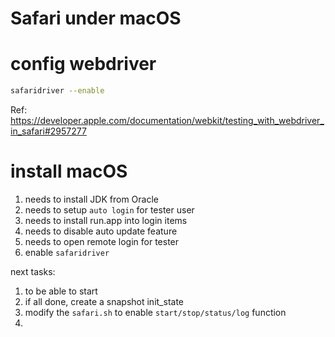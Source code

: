 Safari under macOS
===
# config webdriver 
```bash
safaridriver --enable
```
Ref: https://developer.apple.com/documentation/webkit/testing_with_webdriver_in_safari#2957277

# install macOS
1. needs to install JDK from Oracle
2. needs to setup `auto login` for tester user
3. needs to install run.app into login items
4. needs to disable auto update feature
5. needs to open remote login for tester
6. enable `safaridriver`


next tasks:
1. to be able to start 
3. if all done, create a snapshot init_state
4. modify the `safari.sh` to enable `start/stop/status/log` function
5. 

